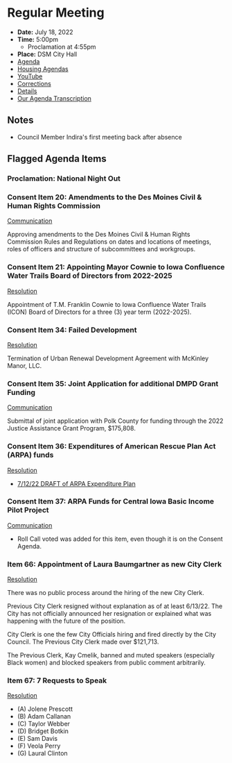 # Regular Meeting

- **Date:** July 18, 2022
- **Time:** 5:00pm
    - Proclamation at 4:55pm
- **Place:** DSM City Hall
- [Agenda](https://councildocs.dsm.city/agendas/AG20220718.pdf?pdf=Agenda&t=1657852309183)
- [Housing Agendas](https://councildocs.dsm.city/agendas/mg20220718.pdf?pdf=Housing%20Agendas&t=1657852309183)
- [YouTube](https://youtu.be/slTDaRDR0KA)
- [Corrections](https://councildocs.dsm.city/corrections/20220718%20CAP.pdf?pdf=Corrections&t=1658077263016)
- [Details](https://www.dsm.city/citycouncil_detail_T60_R2052.php)
- [Our Agenda Transcription](#/view/agenda~2022~transcription~07-18_RM)

## Notes

- Council Member Indira's first meeting back after absence

## Flagged Agenda Items

### Proclamation: National Night Out

### Consent Item 20: Amendments to the Des Moines Civil & Human Rights Commission

[Communication](https://councildocs.dsm.city/communications/2022/22-349.pdf)

Approving amendments to the Des Moines Civil & Human Rights Commission Rules and Regulations on dates and locations of meetings, roles of officers and structure of subcommittees and workgroups. 

### Consent Item 21: Appointing Mayor Cownie to Iowa Confluence Water Trails Board of Directors from 2022-2025

[Resolution](https://councildocs.dsm.city/resolutions/20220718/21.pdf)

Appointment of T.M. Franklin Cownie to Iowa Confluence Water Trails (ICON) Board of Directors for a three (3) year term (2022-2025). 

### Consent Item 34: Failed Development

[Resolution](https://councildocs.dsm.city/resolutions/20220718/34.pdf)

Termination of Urban Renewal Development Agreement with McKinley Manor, LLC.

### Consent Item 35: Joint Application for additional DMPD Grant Funding

[Communication](https://councildocs.dsm.city/communications/2022/22-333.pdf)

Submittal of joint application with Polk County for funding through the 2022 Justice Assistance Grant
Program, $175,808.

### Consent Item 36: Expenditures of American Rescue Plan Act (ARPA) funds

[Resolution](https://councildocs.dsm.city/resolutions/20220718/36.pdf)

- [7/12/22 DRAFT of ARPA Expenditure Plan](https://www.dsm.city/document_center/Finance/ARPA/ARPA%20Expenditure%20Framework%207%2012%2022.pdf?pdf=7%2F12%2F22%20DRAFT%20of%20ARPA%20Expenditure%20Plan&t=1658077263016)

### Consent Item 37: ARPA Funds for Central Iowa Basic Income Pilot Project

[Communication](https://councildocs.dsm.city/communications/2022/22-334.pdf)

- Roll Call voted was added for this item, even though it is on the Consent Agenda.

### Item 66: Appointment of Laura Baumgartner as new City Clerk

[Resolution](https://councildocs.dsm.city/resolutions/20220718/66.pdf)

There was no public process around the hiring of the new City Clerk.

Previous City Clerk resigned without explanation as of at least 6/13/22. The City has not officially announced her resignation
or explained what was happening with the future of the position.

City Clerk is one the few City Officials hiring and fired directly by the City Council. 
The Previous City Clerk made over $121,713.

The Previous Clerk, Kay Cmelik, banned and muted speakers (especially Black women)
and blocked speakers from public comment arbitrarily.

### Item 67: 7 Requests to Speak

[Resolution](https://councildocs.dsm.city/resolutions/20220718/67.pdf)

- (A) Jolene Prescott 
- (B) Adam Callanan 
- (C) Taylor Webber 
- (D) Bridget Botkin 
- (E) Sam Davis  
- (F) Veola Perry 
- (G) Laural Clinton 
